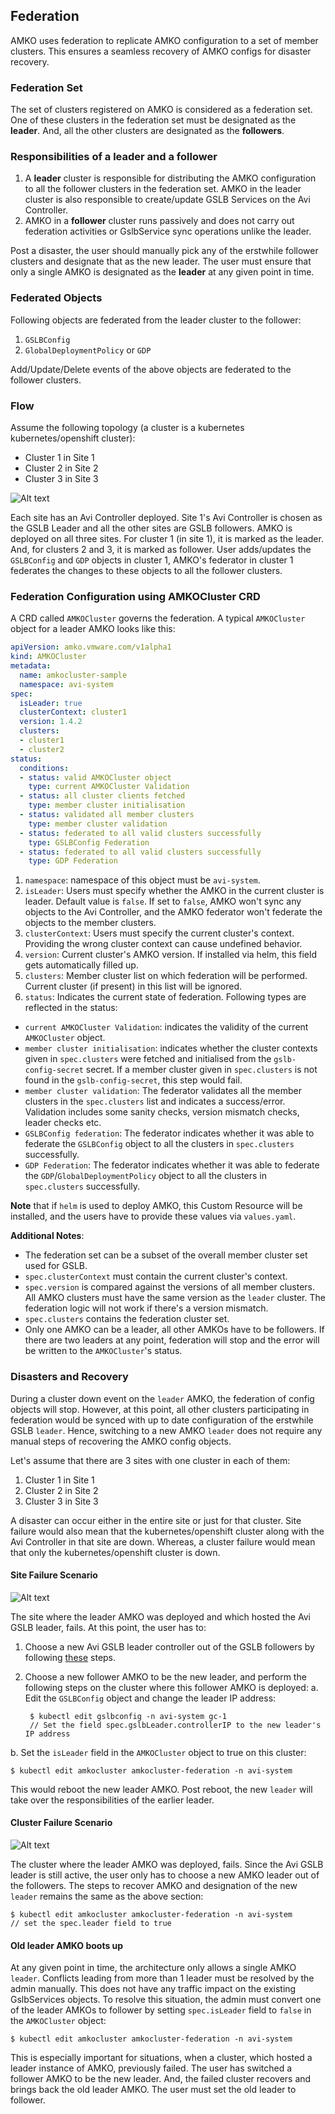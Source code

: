 ## Federation

AMKO uses federation to replicate AMKO configuration to a set of member clusters. This ensures a seamless recovery of AMKO configs for disaster recovery.

### Federation Set
The set of clusters registered on AMKO is considered as a federation set. One of these clusters in the federation set must be designated as the **leader**. And, all the other clusters are designated as the **followers**.

### Responsibilities of a leader and a follower
1. A **leader** cluster is responsible for distributing the AMKO configuration to all the follower clusters in the federation set. AMKO in the leader cluster is also responsible to create/update GSLB Services on the Avi Controller.
2. AMKO in a **follower** cluster runs passively and does not carry out federation activities or GslbService sync operations unlike the leader.

Post a disaster, the user should manually pick any of the erstwhile follower clusters and designate that as the new leader. The user must ensure that only a single AMKO is designated as the **leader** at any given point in time.

### Federated Objects
Following objects are federated from the leader cluster to the follower:
1. `GSLBConfig`
2. `GlobalDeploymentPolicy` or `GDP`

Add/Update/Delete events of the above objects are federated to the follower clusters.

### Flow
Assume the following topology (a cluster is a kubernetes kubernetes/openshift cluster):
- Cluster 1 in Site 1
- Cluster 2 in Site 2
- Cluster 3 in Site 3

![Alt text](images/amko_fed_initial.png?raw=true "AMKO federation flow")

Each site has an Avi Controller deployed. Site 1's Avi Controller is chosen as the GSLB Leader and all the other sites are GSLB followers. AMKO is deployed on all three sites. For cluster 1 (in site 1), it is marked as the leader. And, for clusters 2 and 3, it is marked as follower. User adds/updates the `GSLBConfig` and `GDP` objects in cluster 1, AMKO's federator in cluster 1 federates the changes to these objects to all the follower clusters.

### Federation Configuration using AMKOCluster CRD
A CRD called `AMKOCluster` governs the federation. A typical `AMKOCluster` object for a leader AMKO looks like this:
```yaml
apiVersion: amko.vmware.com/v1alpha1
kind: AMKOCluster
metadata:
  name: amkocluster-sample
  namespace: avi-system
spec:
  isLeader: true
  clusterContext: cluster1
  version: 1.4.2
  clusters:
  - cluster1
  - cluster2
status:
  conditions:
  - status: valid AMKOCluster object
    type: current AMKOCluster Validation
  - status: all cluster clients fetched
    type: member cluster initialisation
  - status: validated all member clusters
    type: member cluster validation
  - status: federated to all valid clusters successfully
    type: GSLBConfig Federation
  - status: federated to all valid clusters successfully
    type: GDP Federation
```
1. `namespace`: namespace of this object must be `avi-system`.
2. `isLeader`: Users must specify whether the AMKO in the current cluster is leader. Default value is `false`. If set to `false`, AMKO won't sync any objects to the Avi Controller, and the AMKO federator won't federate the objects to the member clusters.
3. `clusterContext`: Users must specify the current cluster's context. Providing the wrong cluster context can cause undefined behavior.
4. `version`: Current cluster's AMKO version. If installed via helm, this field gets automatically filled up.
5. `clusters`: Member cluster list on which federation will be performed. Current cluster (if present) in this list will be ignored.
6. `status`: Indicates the current state of federation. Following types are reflected in the status:
  * `current AMKOCluster Validation`: indicates the validity of the current `AMKOCluster` object.
  * `member cluster initialisation`: indicates whether the cluster contexts given in `spec.clusters` were fetched and initialised from the `gslb-config-secret` secret. If a member cluster given in `spec.clusters` is not found in the `gslb-config-secret`, this step would fail.
  * `member cluster validation`: The federator validates all the member clusters in the `spec.clusters` list and indicates a success/error. Validation includes some sanity checks, version mismatch checks, leader checks etc.
  * `GSLBConfig federation`: The federator indicates whether it was able to federate the `GSLBConfig` object to all the clusters in `spec.clusters` successfully.
  * `GDP Federation`: The federator indicates whether it was able to federate the `GDP`/`GlobalDeploymentPolicy` object to all the clusters in `spec.clusters` successfully.

**Note** that if `helm` is used to deploy AMKO, this Custom Resource will be installed, and the users have to provide these values via `values.yaml`.


**Additional Notes**:
* The federation set can be a subset of the overall member cluster set used for GSLB.
* `spec.clusterContext` must contain the current cluster's context.
* `spec.version` is compared against the versions of all member clusters. All AMKO clusters must have the same version as the `leader` cluster. The federation logic will not work if there's a version mismatch.
* `spec.clusters` contains the federation cluster set.
* Only one AMKO can be a leader, all other AMKOs have to be followers. If there are two leaders at any point, federation will stop and the error will be written to the `AMKOCluster`'s status.

### Disasters and Recovery
During a cluster down event on the `leader` AMKO, the federation of config objects will stop. However, at this point, all other clusters participating in federation would be synced with up to date configuration of the erstwhile GSLB `leader`. Hence, switching to a new AMKO `leader` does not require any manual steps of recovering the AMKO config objects.

Let's assume that there are 3 sites with one cluster in each of them:
1. Cluster 1 in Site 1
2. Cluster 2 in Site 2
3. Cluster 3 in Site 3

A disaster can occur either in the entire site or just for that cluster. Site failure would also mean that the kubernetes/openshift cluster along with the Avi Controller in that site are down. Whereas, a cluster failure would mean that only the kubernetes/openshift cluster is down.

#### Site Failure Scenario

 ![Alt text](images/amko_fed_switch.png?raw=true "AMKO site failure switch")

The site where the leader AMKO was deployed and which hosted the Avi GSLB leader, fails. At this point, the user has to:
1. Choose a new Avi GSLB leader controller out of the GSLB followers by following [these](https://avinetworks.com/docs/20.1/how-to-select-a-leader-site-manually/) steps.
2. Choose a new follower AMKO to be the new leader, and perform the following steps on the cluster where this follower AMKO is deployed:
  a. Edit the `GSLBConfig` object and change the leader IP address:

        $ kubectl edit gslbconfig -n avi-system gc-1
        // Set the field spec.gslbLeader.controllerIP to the new leader's IP address

  b. Set the `isLeader` field in the `AMKOCluster` object to true on this cluster:

    $ kubectl edit amkocluster amkocluster-federation -n avi-system

This would reboot the new leader AMKO. Post reboot, the new `leader` will take over the responsibilities of the earlier leader.

#### Cluster Failure Scenario

 ![Alt text](images/amko_fed_cluster_failure.png?raw=true "AMKO cluster failure switch")

The cluster where the leader AMKO was deployed, fails. Since the Avi GSLB leader is still active, the user only has to choose a new AMKO leader out of the followers. The steps to recover AMKO and designation of the new `leader` remains the same as the above section:
```
$ kubectl edit amkocluster amkocluster-federation -n avi-system
// set the spec.leader field to true
```

#### Old leader AMKO boots up
At any given point in time, the architecture only allows a single AMKO `leader`. Conflicts leading from more than 1 leader must be resolved by the admin manually. This does not have any traffic impact on the existing GslbServices objects.
To resolve this situation, the admin must convert one of the leader AMKOs to follower by setting `spec.isLeader` field to `false` in the `AMKOCluster` object:
```
$ kubectl edit amkocluster amkocluster-federation -n avi-system
```
This is especially important for situations, when a cluster, which hosted a leader instance of AMKO, previously failed. The user has switched a follower AMKO to be the new leader. And, the failed cluster recovers and brings back the old leader AMKO. The user must set the old leader to follower.